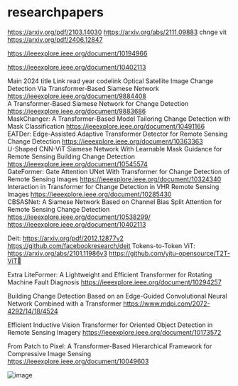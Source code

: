 # researchpapers
https://arxiv.org/pdf/2103.14030
https://arxiv.org/abs/2111.09883
chnge vit https://arxiv.org/pdf/2406.12847

https://ieeexplore.ieee.org/document/10194966

https://ieeexplore.ieee.org/document/10402113



Main 2024
title	Link	read	year	codelink
Optical Satellite Image Change Detection Via Transformer-Based Siamese Network	https://ieeexplore.ieee.org/document/9884408			
A Transformer-Based Siamese Network for Change Detection	https://ieeexplore.ieee.org/document/9883686			
MaskChanger: A Transformer-Based Model Tailoring Change Detection with Mask Classification	https://ieeexplore.ieee.org/document/10491166			
EATDer: Edge-Assisted Adaptive Transformer Detector for Remote Sensing Change Detection	https://ieeexplore.ieee.org/document/10363363			
U-Shaped CNN-ViT Siamese Network With Learnable Mask Guidance for Remote Sensing Building Change Detection	https://ieeexplore.ieee.org/document/10545574			
GateFormer: Gate Attention UNet With Transformer for Change Detection of Remote Sensing Images	https://ieeexplore.ieee.org/document/10324340			
Interaction in Transformer for Change Detection in VHR Remote Sensing Images	https://ieeexplore.ieee.org/document/10285430			
CBSASNet: A Siamese Network Based on Channel Bias Split Attention for Remote Sensing Change Detection	https://ieeexplore.ieee.org/document/10538299/			
	https://ieeexplore.ieee.org/document/10402113			

Deit: https://arxiv.org/pdf/2012.12877v2  https://github.com/facebookresearch/deit
Tokens-to-Token ViT:  https://arxiv.org/abs/2101.11986v3 https://github.com/yitu-opensource/T2T-ViT

Extra
LiteFormer: A Lightweight and Efficient Transformer for Rotating Machine Fault Diagnosis
https://ieeexplore.ieee.org/document/10294257

Building Change Detection Based on an Edge-Guided Convolutional Neural Network Combined with a Transformer
https://www.mdpi.com/2072-4292/14/18/4524

Efficient Inductive Vision Transformer for Oriented Object Detection in Remote Sensing Imagery
https://ieeexplore.ieee.org/document/10173572


From Patch to Pixel: A Transformer-Based Hierarchical Framework for Compressive Image Sensing
https://ieeexplore.ieee.org/document/10049603





![image](https://github.com/user-attachments/assets/ed0147bf-c3ef-456d-83e8-0b7c4f9a0b32)
